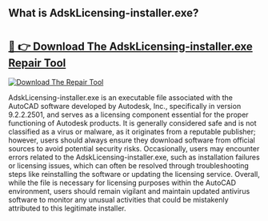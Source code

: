 ## What is AdskLicensing-installer.exe? 

# <h2><a href="https://exedetect.com/download.php?AdskLicensing-installer.exe">🔗 👉 Download The AdskLicensing-installer.exe Repair Tool</a></h2>

[![Download The Repair Tool](https://exedetect.com/download-button.jpg)](https://exedetect.com/download.php?AdskLicensing-installer.exe)

AdskLicensing-installer.exe is an executable file associated with the AutoCAD software developed by Autodesk, Inc., specifically in version 9.2.2.2501, and serves as a licensing component essential for the proper functioning of Autodesk products. It is generally considered safe and is not classified as a virus or malware, as it originates from a reputable publisher; however, users should always ensure they download software from official sources to avoid potential security risks. Occasionally, users may encounter errors related to the AdskLicensing-installer.exe, such as installation failures or licensing issues, which can often be resolved through troubleshooting steps like reinstalling the software or updating the licensing service. Overall, while the file is necessary for licensing purposes within the AutoCAD environment, users should remain vigilant and maintain updated antivirus software to monitor any unusual activities that could be mistakenly attributed to this legitimate installer.